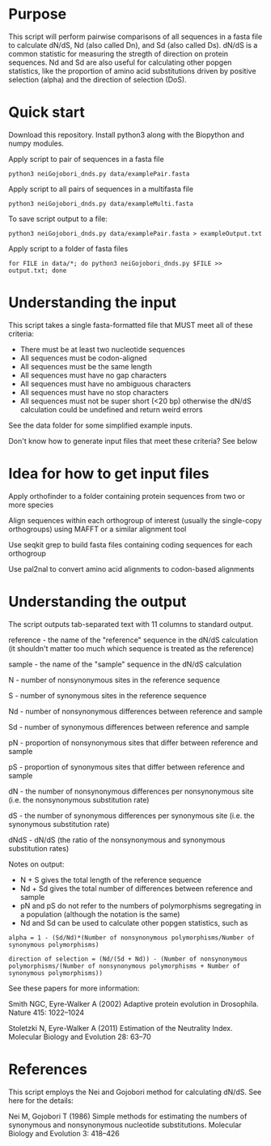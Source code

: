 # Purpose
This script will perform pairwise comparisons of all sequences in a fasta file to calculate dN/dS, Nd (also called Dn), and Sd (also called Ds). dN/dS is a common statistic for measuring the stregth of direction on protein sequences. Nd and Sd are also useful for calculating other popgen statistics, like the proportion of amino acid substitutions driven by positive selection (alpha) and the direction of selection (DoS).

# Quick start
Download this repository. Install python3 along with the Biopython and numpy modules.

Apply script to pair of sequences in a fasta file

`python3 neiGojobori_dnds.py data/examplePair.fasta`

Apply script to all pairs of sequences in a multifasta file

`python3 neiGojobori_dnds.py data/exampleMulti.fasta`

To save script output to a file:

`python3 neiGojobori_dnds.py data/examplePair.fasta > exampleOutput.txt`

Apply script to a folder of fasta files
```
for FILE in data/*; do python3 neiGojobori_dnds.py $FILE >> output.txt; done
```

# Understanding the input
This script takes a single fasta-formatted file that MUST meet all of these criteria:
* There must be at least two nucleotide sequences
* All sequences must be codon-aligned
* All sequences must be the same length
* All sequences must have no gap characters
* All sequences must have no ambiguous characters
* All sequences must have no stop characters
* All sequences must not be super short (<20 bp) otherwise the dN/dS calculation could be undefined and return weird errors

See the data folder for some simplified example inputs.

Don't know how to generate input files that meet these criteria? See below

# Idea for how to get input files
Apply orthofinder to a folder containing protein sequences from two or more species

Align sequences within each orthogroup of interest (usually the single-copy orthogroups) using MAFFT or a similar alignment tool

Use seqkit grep to build fasta files containing coding sequences for each orthogroup

Use pal2nal to convert amino acid alignments to codon-based alignments

# Understanding the output
The script outputs tab-separated text with 11 columns to standard output.

reference - the name of the "reference" sequence in the dN/dS calculation (it shouldn't matter too much which sequence is treated as the reference)

sample - the name of the "sample" sequence in the dN/dS calculation 

N - number of nonsynonymous sites in the reference sequence

S - number of synonymous sites in the reference sequence

Nd - number of nonsynonymous differences between reference and sample

Sd - number of synonymous differences between reference and sample

pN - proportion of nonsynonymous sites that differ between reference and sample

pS - proportion of synonymous sites that differ between reference and sample

dN - the number of nonsynonymous differences per nonsynonymous site (i.e. the nonsynonymous substitution rate)

dS - the number of synonymous differences per synonymous site (i.e. the synonymous substitution rate)

dNdS - dN/dS (the ratio of the nonsynonymous and synonymous substitution rates)

Notes on output:
* N + S gives the total length of the reference sequence
* Nd + Sd gives the total number of differences between reference and sample
* pN and pS do not refer to the numbers of polymorphisms segregating in a population (although the notation is the same)
* Nd and Sd can be used to calculate other popgen statistics, such as

`alpha = 1 - (Sd/Nd)*(Number of nonsynonymous polymorphisms/Number of synonymous polymorphisms)`

`direction of selection = (Nd/(Sd + Nd)) - (Number of nonsynonymous polymorphisms/(Number of nonsynonymous polymorphisms + Number of synonymous polymorphisms))`

See these papers for more information:

Smith NGC, Eyre-Walker A (2002) Adaptive protein evolution in Drosophila. Nature 415: 1022–1024

Stoletzki N, Eyre-Walker A (2011) Estimation of the Neutrality Index. Molecular Biology and Evolution 28: 63–70

# References
This script employs the Nei and Gojobori method for calculating dN/dS. See here for the details:

Nei M, Gojobori T (1986) Simple methods for estimating the numbers of synonymous and nonsynonymous nucleotide substitutions. Molecular Biology and Evolution 3: 418–426
